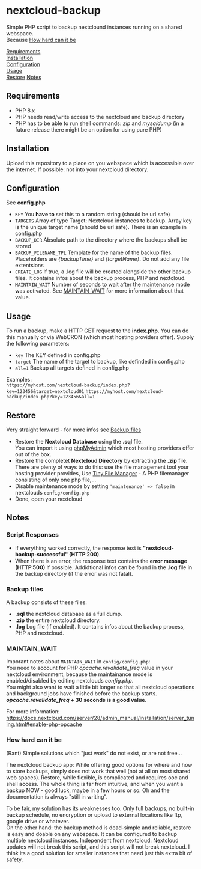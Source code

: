 # nextcloud-backup
Simple PHP script to backup nextclound instances running on a shared webspace.  
Because [How hard can it be](#how-hard-can-it-be) 

[Requirements](#requirements)  
[Installation](#installation)  
[Configuration](#configuration)  
[Usage](#usage)  
[Restore](#restore)
[Notes](#notes)  

## Requirements
- PHP 8.x
- PHP needs read/write access to the nextcloud and backup directory
- PHP has to be able to run shell commands: *zip* and *mysqldump* (in a future release there might be an option for using pure PHP)

## Installation
Upload this repository to a place on you webspace which is accessible over the internet. If possible: not into your nextcloud directory. 

## Configuration
See **config.php**
- `KEY` You **have to** set this to a random string (should be url safe)
- `TARGETS` Array of type Target: Nextcloud instances to backup. Array key is the unique target name (should be url safe). There is an example in config.php
- `BACKUP_DIR` Absolute path to the directory where the backups shall be stored
- `BACKUP_FILENAME_TPL` Template for the name of the backup files. Placeholders are *{backupTime}* and *{targetName}*. Do not add any file extentsions
- `CREATE_LOG` If true, a .log file will be created alongside the other backup files. It contains infos about the backup process, PHP and nextcloud.
- `MAINTAIN_WAIT` Number of seconds to wait after the maintenance mode was activated. See [MAINTAIN_WAIT](#maintain_wait) for more information about that value.

## Usage
To run a backup, make a HTTP GET request to the **index.php**. You can do this manually or via WebCRON (which most hosting providers offer). Supply the following parameters:
- `key` The KEY defined in config.php
- `target` The name of the target to backup, like definded in config.php
- `all=1` Backup all targets defined in config.php

Examples:  
`https://myhost.com/nextcloud-backup/index.php?key=123456&target=nextcloud01`
`https://myhost.com/nextcloud-backup/index.php?key=123456&all=1`  

## Restore
Very straight forward - for more infos see [Backup files](#backup-files)
- Restore the **Nextcloud Database** using the **.sql** file.  
You can import it using [phpMyAdmin](https://www.phpmyadmin.net/) which most hosting providers offer out of the box.
- Restore the completet **Nextcloud Directory** by extracting the **.zip** file.  
There are plenty of ways to do this: use the file management tool your hosting provider provides, Use [Tiny File Manager](https://tinyfilemanager.github.io/) - A PHP filemanager consisting of only one php file,...
- Disable maintenance mode by setting `'maintenance' => false` in nextclouds `config/config.php`
- Done, open your nextcloud

## Notes
### Script Responses
- If everything worked correctly, the response text is **"nextcloud-backup-successful" (HTTP 200)**.
- When there is an error, the response text contains the **error message (HTTP 500)** if possible.
Addidtional infos can be found in the **.log** file in the backup directory (if the error was not fatal).

### Backup files
A backup consists of these files:
  - **.sql** the nextcloud database as a full dump.
  - **.zip** the entire nextcloud directory.
  - **.log** Log file (if enabled). It contains infos about the backup process, PHP and nextcloud.

### MAINTAIN_WAIT
Imporant notes about `MAINTAIN_WAIT` in `config/config.php`:  
You need to account for PHP *opcache.revalidate_freq* value in your nextcloud environment, because the maintainance mode is enabled/disabled by editing nextclouds *config.php*.  
You might also want to wait a little bit longer so that all nextcloud operations and background jobs have finished before the backup starts.  
***opcache.revalidate_freq* + 30 seconds is a good value.**

For more information: https://docs.nextcloud.com/server/28/admin_manual/installation/server_tuning.html#enable-php-opcache 

### How hard can it be
(Rant) Simple solutions which "just work" do not exist, or are not free...

The nextcloud backup app: While offering good options for where and how to store backups, simply does not work that well (not at all on most shared web spaces). Restore, while flexible, is complicated and requires ooc and shell access. The whole thing is far from intuitive, and when you want a backup NOW - good luck, maybe in a few hours or so. Oh and the documentation is always "still in writing".

To be fair, my solution has its weaknesses too. Only full backups, no built-in backup schedule, no encryption or upload to external locations like ftp, google drive or whatever.  
On the other hand: the backup method is dead-simple and reliable, restore is easy and doable on any webspace. It can be configured to backup multiple nextcloud instances. Independent from nextcloud: Nextcloud updates will not break this script, and this script will not break nextcloud. I think its a good solution for smaller instances that need just this extra bit of safety.
